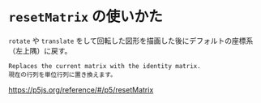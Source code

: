 # `resetMatrix` の使いかた

`rotate` や `translate` をして回転した図形を描画した後にデフォルトの座標系（左上隅）に戻す。


```
Replaces the current matrix with the identity matrix.
現在の行列を単位行列に置き換えます。
```

https://p5js.org/reference/#/p5/resetMatrix